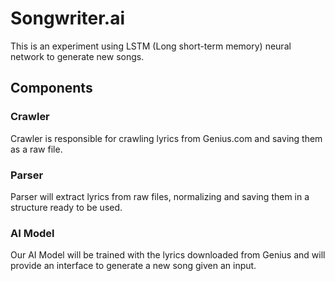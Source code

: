# Songwriter.ai

This is an experiment using LSTM (Long short-term memory) neural network to generate new songs.


## Components

### Crawler
Crawler is responsible for crawling lyrics from Genius.com and saving them as a raw file.


### Parser
Parser will extract lyrics from raw files, normalizing and saving them in a structure ready to be used.


### AI Model
Our AI Model will be trained with the lyrics downloaded from Genius and will provide an interface to generate
a new song given an input.